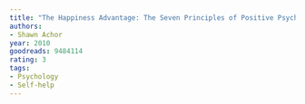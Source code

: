```yaml
---
title: "The Happiness Advantage: The Seven Principles of Positive Psychology That Fuel Success and Performance at Work"
authors:
- Shawn Achor
year: 2010
goodreads: 9484114
rating: 3
tags:
- Psychology
- Self-help
---
```

